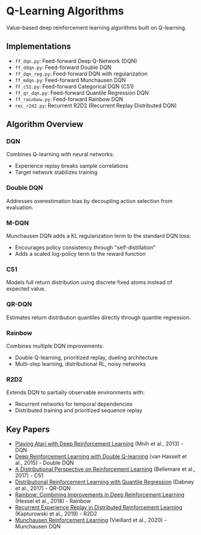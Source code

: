 # Q-Learning Algorithms

Value-based deep reinforcement learning algorithms built on Q-learning.

## Implementations
- `ff_dqn.py`: Feed-forward Deep Q-Network (DQN)
- `ff_ddqn.py`: Feed-forward Double DQN
- `ff_dqn_reg.py`: Feed-forward DQN with regularization
- `ff_mdqn.py`: Feed-forward Munchausen DQN
- `ff_c51.py`: Feed-forward Categorical DQN (C51)
- `ff_qr_dqn.py`: Feed-forward Quantile Regression DQN
- `ff_rainbow.py`: Feed-forward Rainbow DQN
- `rec_r2d2.py`: Recurrent R2D2 (Recurrent Replay Distributed DQN)

## Algorithm Overview

### DQN
Combines Q-learning with neural networks:
- Experience replay breaks sample correlations
- Target network stabilizes training

### Double DQN
Addresses overestimation bias by decoupling action selection from evaluation.

### M-DQN
Munchausen DQN adds a KL regularization term to the standard DQN loss:
- Encourages policy consistency through "self-distillation"
- Adds a scaled log-policy term to the reward function

### C51
Models full return distribution using discrete fixed atoms instead of expected value.

### QR-DQN
Estimates return distribution quantiles directly through quantile regression.

### Rainbow
Combines multiple DQN improvements:
- Double Q-learning, prioritized replay, dueling architecture
- Multi-step learning, distributional RL, noisy networks

### R2D2
Extends DQN to partially observable environments with:
- Recurrent networks for temporal dependencies
- Distributed training and prioritized sequence replay

## Key Papers
- [Playing Atari with Deep Reinforcement Learning](https://arxiv.org/abs/1312.5602) (Mnih et al., 2013) - DQN
- [Deep Reinforcement Learning with Double Q-learning](https://arxiv.org/abs/1509.06461) (van Hasselt et al., 2015) - Double DQN
- [A Distributional Perspective on Reinforcement Learning](https://arxiv.org/abs/1707.06887) (Bellemare et al., 2017) - C51
- [Distributional Reinforcement Learning with Quantile Regression](https://arxiv.org/abs/1710.10044) (Dabney et al., 2017) - QR-DQN
- [Rainbow: Combining Improvements in Deep Reinforcement Learning](https://arxiv.org/abs/1710.02298) (Hessel et al., 2018) - Rainbow
- [Recurrent Experience Replay in Distributed Reinforcement Learning](https://openreview.net/forum?id=r1lyTjAqYX) (Kapturowski et al., 2019) - R2D2
- [Munchausen Reinforcement Learning](https://arxiv.org/abs/2007.14430) (Vieillard et al., 2020) - Munchausen DQN
